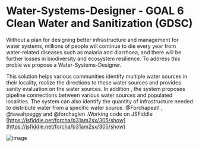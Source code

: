 # Water-Systems-Designer - GOAL 6 Clean Water and Sanitization (GDSC)
Without a plan for designing better infrastructure and management for water systems, millions of people will continue to die every year from water-related diseases such as malaria and diarrhoea, and there will be further losses in biodiversity and ecosystem resilience.
To address this proble we propose a Water-Systems-Designer.

This solution helps various communities identify multiple water sources in their locality, realize the directions to these water sources and provides sanity evaluation on the water sources. 
In addition , the system proposes pipeline connections between various water sources and populated localities.
The system can also identify the quantity of infrastructure needed to distribute water from a specific water source. @Forchapeatl , @tawahpeggy and @forchaglen .Working code on JSFiddle [https://jsfiddle.net/forcha/b31am2sx/305/show](https://jsfiddle.net/forcha/b31am2sx/305/show)

![image](https://user-images.githubusercontent.com/24577149/161160210-6d79ea2c-1010-42aa-9a53-b060e2801140.png)
